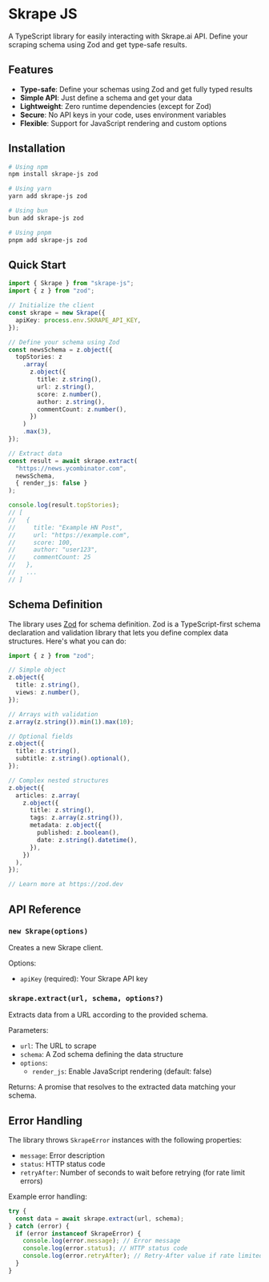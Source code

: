 # Skrape JS

A TypeScript library for easily interacting with Skrape.ai API. Define your scraping schema using Zod and get type-safe results.

## Features

- **Type-safe**: Define your schemas using Zod and get fully typed results
- **Simple API**: Just define a schema and get your data
- **Lightweight**: Zero runtime dependencies (except for Zod)
- **Secure**: No API keys in your code, uses environment variables
- **Flexible**: Support for JavaScript rendering and custom options

## Installation

```bash
# Using npm
npm install skrape-js zod

# Using yarn
yarn add skrape-js zod

# Using bun
bun add skrape-js zod

# Using pnpm
pnpm add skrape-js zod

```

## Quick Start

```typescript
import { Skrape } from "skrape-js";
import { z } from "zod";

// Initialize the client
const skrape = new Skrape({
  apiKey: process.env.SKRAPE_API_KEY,
});

// Define your schema using Zod
const newsSchema = z.object({
  topStories: z
    .array(
      z.object({
        title: z.string(),
        url: z.string(),
        score: z.number(),
        author: z.string(),
        commentCount: z.number(),
      })
    )
    .max(3),
});

// Extract data
const result = await skrape.extract(
  "https://news.ycombinator.com",
  newsSchema,
  { render_js: false }
);

console.log(result.topStories);
// [
//   {
//     title: "Example HN Post",
//     url: "https://example.com",
//     score: 100,
//     author: "user123",
//     commentCount: 25
//   },
//   ...
// ]
```

## Schema Definition

The library uses [Zod](https://zod.dev) for schema definition. Zod is a TypeScript-first schema declaration and validation library that lets you define complex data structures. Here's what you can do:

```typescript
import { z } from "zod";

// Simple object
z.object({
  title: z.string(),
  views: z.number(),
});

// Arrays with validation
z.array(z.string()).min(1).max(10);

// Optional fields
z.object({
  title: z.string(),
  subtitle: z.string().optional(),
});

// Complex nested structures
z.object({
  articles: z.array(
    z.object({
      title: z.string(),
      tags: z.array(z.string()),
      metadata: z.object({
        published: z.boolean(),
        date: z.string().datetime(),
      }),
    })
  ),
});

// Learn more at https://zod.dev
```

## API Reference

### `new Skrape(options)`

Creates a new Skrape client.

Options:

- `apiKey` (required): Your Skrape API key

### `skrape.extract(url, schema, options?)`

Extracts data from a URL according to the provided schema.

Parameters:

- `url`: The URL to scrape
- `schema`: A Zod schema defining the data structure
- `options`:
  - `render_js`: Enable JavaScript rendering (default: false)

Returns: A promise that resolves to the extracted data matching your schema.

## Error Handling

The library throws `SkrapeError` instances with the following properties:

- `message`: Error description
- `status`: HTTP status code
- `retryAfter`: Number of seconds to wait before retrying (for rate limit errors)

Example error handling:

```typescript
try {
  const data = await skrape.extract(url, schema);
} catch (error) {
  if (error instanceof SkrapeError) {
    console.log(error.message); // Error message
    console.log(error.status); // HTTP status code
    console.log(error.retryAfter); // Retry-After value if rate limited
  }
}
```
